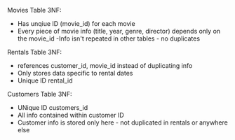 Movies Table 3NF:

- Has unqiue ID (movie_id) for each movie
- Every piece of movie info (title, year, genre, director) depends only on the movie_id
  -Info isn't repeated in other tables - no duplicates

Rentals Table 3NF:

- references customer_id, movie_id instead of duplicating info
- Only stores data specific to rental dates
- Unique ID rental_id

Customers Table 3NF:

- UNique ID customers_id
- All info contained within customer ID
- Customer info is stored only here - not duplicated in rentals or anywhere else
